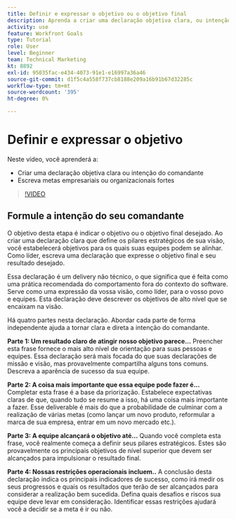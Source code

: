 ```yaml
---
title: Definir e expressar o objetivo ou o objetivo final
description: Aprenda a criar uma declaração objetiva clara, ou intenção do comandante, e escrever objetivos empresariais ou organizacionais fortes.
activity: use
feature: Workfront Goals
type: Tutorial
role: User
level: Beginner
team: Technical Marketing
kt: 8892
exl-id: 95035fac-e434-4073-91e1-e16997a36a46
source-git-commit: d1f5c4a558f737cb8188e209a16b91b67d32285c
workflow-type: tm+mt
source-wordcount: '395'
ht-degree: 0%

---
```


# Definir e expressar o objetivo

Neste vídeo, você aprenderá a:

* Criar uma declaração objetiva clara ou intenção do comandante
* Escreva metas empresariais ou organizacionais fortes

>[!VIDEO](https://video.tv.adobe.com/v/335186/?quality=12)

<!--
Your turn graphic
-->

## Formule a intenção do seu comandante

O objetivo desta etapa é indicar o objetivo ou o objetivo final desejado. Ao criar uma declaração clara que define os pilares estratégicos de sua visão, você estabelecerá objetivos para os quais suas equipes podem se alinhar. Como líder, escreva uma declaração que expresse o objetivo final e seu resultado desejado.

Essa declaração é um delivery não técnico, o que significa que é feita como uma prática recomendada do comportamento fora do contexto do software. Serve como uma expressão da vossa visão, como líder, para o vosso povo e equipes. Esta declaração deve descrever os objetivos de alto nível que se encaixam na visão.

Há quatro partes nesta declaração. Abordar cada parte de forma independente ajuda a tornar clara e direta a intenção do comandante.

**Parte 1: Um resultado claro de atingir nosso objetivo parece...**
Preencher esta frase fornece o mais alto nível de orientação para suas pessoas e equipes. Essa declaração será mais focada do que suas declarações de missão e visão, mas provavelmente compartilha alguns tons comuns. Descreva a aparência de sucesso da sua equipe.

**Parte 2: A coisa mais importante que essa equipe pode fazer é...**
Completar esta frase é a base da priorização. Estabelece expectativas claras de que, quando tudo se resume a isso, há uma coisa mais importante a fazer. Esse deliverable é mais do que a probabilidade de culminar com a realização de várias metas (como lançar um novo produto, reformular a marca de sua empresa, entrar em um novo mercado etc.).

**Parte 3: A equipe alcançará o objetivo até...**
Quando você completa esta frase, você realmente começa a definir seus pilares estratégicos. Estes são provavelmente os principais objetivos de nível superior que devem ser alcançados para impulsionar o resultado final.

**Parte 4: Nossas restrições operacionais incluem..**
A conclusão desta declaração indica os principais indicadores de sucesso, como irá medir os seus progressos e quais os resultados que terão de ser alcançados para considerar a realização bem sucedida. Defina quais desafios e riscos sua equipe deve levar em consideração. Identificar essas restrições ajudará você a decidir se a meta é ir ou não.
